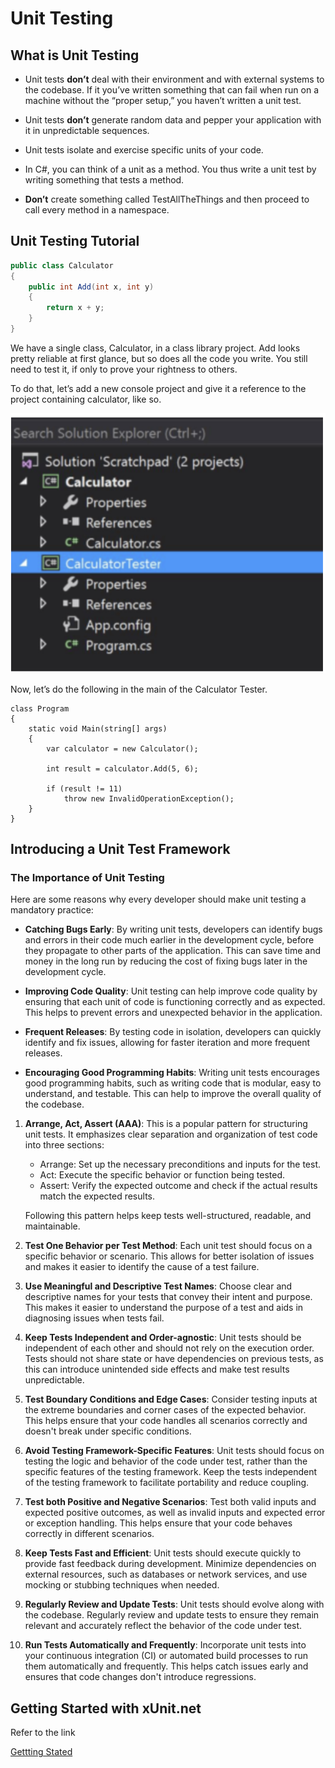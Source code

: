 # Unit Testing

## What is Unit Testing

- Unit tests **don’t** deal with their environment and with external systems to the codebase.  If it you’ve written something that can fail when run on a machine without the “proper setup,” you haven’t written a unit test.

- Unit tests **don’t** generate random data and pepper your application with it in unpredictable sequences.

- Unit tests isolate and exercise specific units of your code.

- In C#, you can think of a unit as a method. You thus write a unit test by writing something that tests a method.

- **Don’t** create something called TestAllTheThings and then proceed to call every method in a namespace.

## Unit Testing Tutorial

```cs
public class Calculator
{
    public int Add(int x, int y)
    {
        return x + y;
    }
}

```

We have a single class, Calculator, in a class library project.  Add looks pretty reliable at first glance, but so does all the code you write.  You still need to test it, if only to prove your rightness to others.

To do that, let’s add a new console project and give it a reference to the project containing calculator, like so.

![Calulator Pic](CalcTest.png)

Now, let’s do the following in the main of the Calculator Tester.

```CSharp
class Program
{
    static void Main(string[] args)
    {
        var calculator = new Calculator();

        int result = calculator.Add(5, 6);

        if (result != 11)
            throw new InvalidOperationException();
    }
}
```

## Introducing a Unit Test Framework

### The Importance of Unit Testing

Here are some reasons why every developer should make unit testing a mandatory practice:

- **Catching Bugs Early**: By writing unit tests, developers can identify bugs and errors in their code much earlier in the development cycle, before they propagate to other parts of the application. This can save time and money in the long run by reducing the cost of fixing bugs later in the development cycle.

- **Improving Code Quality**: Unit testing can help improve code quality by ensuring that each unit of code is functioning correctly and as expected. This helps to prevent errors and unexpected behavior in the application.

- **Frequent Releases**: By testing code in isolation, developers can quickly identify and fix issues, allowing for faster iteration and more frequent releases.

- **Encouraging Good Programming Habits**: Writing unit tests encourages good programming habits, such as writing code that is modular, easy to understand, and testable. This can help to improve the overall quality of the codebase.

1. **Arrange, Act, Assert (AAA)**: This is a popular pattern for structuring unit tests. It emphasizes clear separation and organization of test code into three sections:
   - Arrange: Set up the necessary preconditions and inputs for the test.
   - Act: Execute the specific behavior or function being tested.
   - Assert: Verify the expected outcome and check if the actual results match the expected results.

   Following this pattern helps keep tests well-structured, readable, and maintainable.

2. **Test One Behavior per Test Method**: Each unit test should focus on a specific behavior or scenario. This allows for better isolation of issues and makes it easier to identify the cause of a test failure.

3. **Use Meaningful and Descriptive Test Names**: Choose clear and descriptive names for your tests that convey their intent and purpose. This makes it easier to understand the purpose of a test and aids in diagnosing issues when tests fail.

4. **Keep Tests Independent and Order-agnostic**: Unit tests should be independent of each other and should not rely on the execution order. Tests should not share state or have dependencies on previous tests, as this can introduce unintended side effects and make test results unpredictable.

5. **Test Boundary Conditions and Edge Cases**: Consider testing inputs at the extreme boundaries and corner cases of the expected behavior. This helps ensure that your code handles all scenarios correctly and doesn't break under specific conditions.

6. **Avoid Testing Framework-Specific Features**: Unit tests should focus on testing the logic and behavior of the code under test, rather than the specific features of the testing framework. Keep the tests independent of the testing framework to facilitate portability and reduce coupling.

7. **Test both Positive and Negative Scenarios**: Test both valid inputs and expected positive outcomes, as well as invalid inputs and expected error or exception handling. This helps ensure that your code behaves correctly in different scenarios.

8. **Keep Tests Fast and Efficient**: Unit tests should execute quickly to provide fast feedback during development. Minimize dependencies on external resources, such as databases or network services, and use mocking or stubbing techniques when needed.

9. **Regularly Review and Update Tests**: Unit tests should evolve along with the codebase. Regularly review and update tests to ensure they remain relevant and accurately reflect the behavior of the code under test.

10. **Run Tests Automatically and Frequently**: Incorporate unit tests into your continuous integration (CI) or automated build processes to run them automatically and frequently. This helps catch issues early and ensures that code changes don't introduce regressions.


## Getting Started with xUnit.net

Refer to the link

[Gettting Stated](https://xunit.net/docs/getting-started/netcore/visual-studio#create-project)


